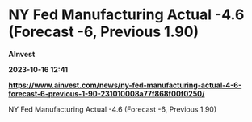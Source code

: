 # NY Fed Manufacturing Actual -4.6 (Forecast -6, Previous 1.90)
**AInvest**

**2023-10-16 12:41**

**https://www.ainvest.com/news/ny-fed-manufacturing-actual-4-6-forecast-6-previous-1-90-231010008a77f868f00f0250/**

NY Fed Manufacturing Actual -4.6 (Forecast -6, Previous 1.90)